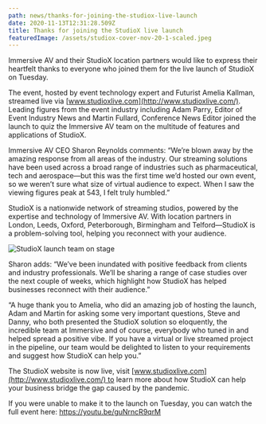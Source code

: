 ```yaml
---
path: news/thanks-for-joining-the-studiox-live-launch
date: 2020-11-13T12:31:28.509Z
title: Thanks for joining the StudioX live launch
featuredImage: /assets/studiox-cover-nov-20-1-scaled.jpeg
---
```

Immersive AV and their StudioX location partners would like to express their heartfelt thanks to everyone who joined them for the live launch of StudioX on Tuesday.

The event, hosted by event technology expert and Futurist Amelia Kallman, streamed live via [www.studioxlive.com](http://www.studioxlive.com/). Leading figures from the event industry including Adam Parry, Editor of Event Industry News and Martin Fullard, Conference News Editor joined the launch to quiz the Immersive AV team on the multitude of features and applications of StudioX.

Immersive AV CEO Sharon Reynolds comments: “We’re blown away by the amazing response from all areas of the industry. Our streaming solutions have been used across a broad range of industries such as pharmaceutical, tech and aerospace—but this was the first time we’d hosted our own event, so we weren’t sure what size of virtual audience to expect. When I saw the viewing figures peak at 543, I felt truly humbled.”

StudioX is a nationwide network of streaming studios, powered by the expertise and technology of Immersive AV. With location partners in London, Leeds, Oxford, Peterborough, Birmingham and Telford—StudioX is a problem-solving tool, helping you reconnect with your audience.

![StudioX launch team on stage](https://immersiveav.com/wp-content/uploads/2020/11/Studio-X-Launch-4-1024x683.jpg)

Sharon adds: “We’ve been inundated with positive feedback from clients and industry professionals. We’ll be sharing a range of case studies over the next couple of weeks, which highlight how StudioX has helped businesses reconnect with their audience.”

“A huge thank you to Amelia, who did an amazing job of hosting the launch, Adam and Martin for asking some very important questions, Steve and Danny, who both presented the StudioX solution so eloquently, the incredible team at Immersive and of course, everybody who tuned in and helped spread a positive vibe. If you have a virtual or live streamed project in the pipeline, our team would be delighted to listen to your requirements and suggest how StudioX can help you.”

The StudioX website is now live, visit [www.studioxlive.com](http://www.studioxlive.com/) to learn more about how StudioX can help your business bridge the gap caused by the pandemic.

If you were unable to make it to the launch on Tuesday, you can watch the full event here: <https://youtu.be/guNrncR9qrM>